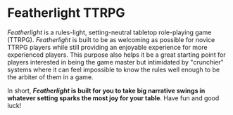 # Featherlight TTRPG

_Featherlight_ is a rules-light, setting-neutral tabletop role-playing game (TTRPG). _Featherlight_ is built to be as welcoming as possible for novice TTRPG players while still providing an enjoyable experience for more experienced players. This purpose also helps it be a great starting point for players interested in being the game master but intimidated by "crunchier" systems where it can feel impossible to know the rules well enough to be the arbiter of them in a game.

In short, **_Featherlight_ is built for you to take big narrative swings in whatever setting sparks the most joy for your table**. Have fun and good luck!

